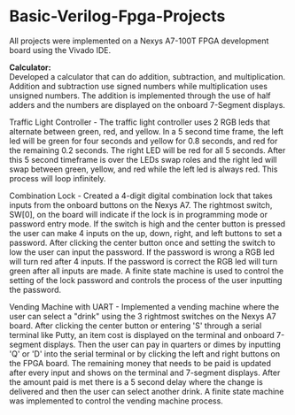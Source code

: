 # Basic-Verilog-Fpga-Projects

All projects were implemented on a Nexys A7-100T FPGA development board using the Vivado IDE.  

**Calculator:**  
Developed a calculator that can do addition, subtraction, and multiplication. Addition and subtraction use signed numbers while multiplication uses unsigned numbers. The addition is implemented through the use of half adders and the numbers are displayed on the onboard 7-Segment displays.

Traffic Light Controller - The traffic light controller uses 2 RGB leds that alternate between green, red, and yellow. In a 5 second time frame, the left led will be green for four seconds and yellow for 0.8 seconds, and red for the remaining 0.2 seconds. The right LED will be red for all 5 seconds. After this 5 second timeframe is over the LEDs swap roles and the right led will swap between green, yellow, and red while the left led is always red. This process will loop infinitely.

Combination Lock - Created a 4-digit digital combination lock that takes inputs from the onboard buttons on the Nexys A7. The rightmost switch, SW[0], on the board will indicate if the lock is in programming mode or password entry mode. If the switch is high and the center button is pressed the user can make 4 inputs on the up, down, right, and left buttons to set a password. After clicking the center button once and setting the switch to low the user can input the password. If the password is wrong a RGB led will turn red after 4 inputs. If the password is correct the RGB led will turn green after all inputs are made. A finite state machine is used to control the setting of the lock password and controls the process of the user inputting the password.

Vending Machine with UART - Implemented a vending machine where the user can select a "drink" using the 3 rightmost switches on the Nexys A7 board. After clicking the center button or entering 'S' through a serial terminal like Putty, an item cost is displayed on the terminal and onboard 7-segment displays. Then the user can pay in quarters or dimes by inputting 'Q' or 'D' into the serial terminal or by clicking the left and right buttons on the FPGA board. The remaining money that needs to be paid is updated after every input and shows on the terminal and 7-segment displays. After the amount paid is met there is a 5 second delay where the change is delivered and then the user can select another drink. A finite state machine was implemented to control the vending machine process.
